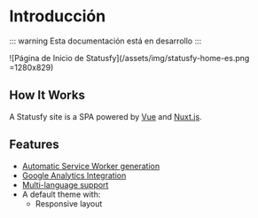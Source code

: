 # Introducción

::: warning
Esta documentación está en desarrollo
:::



![Página de Inicio de Statusfy](/assets/img/statusfy-home-es.png =1280x829)

## How It Works

A Statusfy site is a SPA powered by [Vue](http://vuejs.org/) and [Nuxt.js](https://nuxtjs.org/).


## Features

- [Automatic Service Worker generation](../guide/pwa.md#service-worker)
- [Google Analytics Integration](../config/README.md#ga)
- [Multi-language support](./i18n.md)
- A default theme with:
  - Responsive layout
